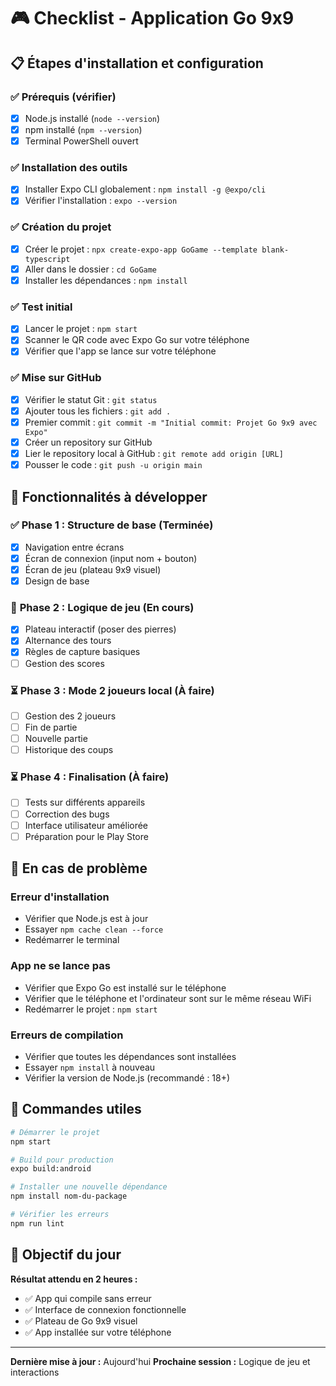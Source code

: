 # 🎮 Checklist - Application Go 9x9

## 📋 **Étapes d'installation et configuration**

### ✅ **Prérequis (vérifier)**
- [x] Node.js installé (`node --version`)
- [x] npm installé (`npm --version`)
- [x] Terminal PowerShell ouvert

### ✅ **Installation des outils**
- [x] Installer Expo CLI globalement : `npm install -g @expo/cli`
- [x] Vérifier l'installation : `expo --version`

### ✅ **Création du projet**
- [x] Créer le projet : `npx create-expo-app GoGame --template blank-typescript`
- [x] Aller dans le dossier : `cd GoGame`
- [x] Installer les dépendances : `npm install`

### ✅ **Test initial**
- [x] Lancer le projet : `npm start`
- [x] Scanner le QR code avec Expo Go sur votre téléphone
- [x] Vérifier que l'app se lance sur votre téléphone

### ✅ **Mise sur GitHub**
- [x] Vérifier le statut Git : `git status`
- [x] Ajouter tous les fichiers : `git add .`
- [x] Premier commit : `git commit -m "Initial commit: Projet Go 9x9 avec Expo"`
- [x] Créer un repository sur GitHub
- [x] Lier le repository local à GitHub : `git remote add origin [URL]`
- [x] Pousser le code : `git push -u origin main`

## 🎯 **Fonctionnalités à développer**

### ✅ **Phase 1 : Structure de base (Terminée)**
- [x] Navigation entre écrans
- [x] Écran de connexion (input nom + bouton)
- [x] Écran de jeu (plateau 9x9 visuel)
- [x] Design de base

### 🔄 **Phase 2 : Logique de jeu (En cours)**
- [x] Plateau interactif (poser des pierres)
- [x] Alternance des tours
- [x] Règles de capture basiques
- [ ] Gestion des scores

### ⏳ **Phase 3 : Mode 2 joueurs local (À faire)**
- [ ] Gestion des 2 joueurs
- [ ] Fin de partie
- [ ] Nouvelle partie
- [ ] Historique des coups

### ⏳ **Phase 4 : Finalisation (À faire)**
- [ ] Tests sur différents appareils
- [ ] Correction des bugs
- [ ] Interface utilisateur améliorée
- [ ] Préparation pour le Play Store

## 🚨 **En cas de problème**

### **Erreur d'installation**
- Vérifier que Node.js est à jour
- Essayer `npm cache clean --force`
- Redémarrer le terminal

### **App ne se lance pas**
- Vérifier que Expo Go est installé sur le téléphone
- Vérifier que le téléphone et l'ordinateur sont sur le même réseau WiFi
- Redémarrer le projet : `npm start`

### **Erreurs de compilation**
- Vérifier que toutes les dépendances sont installées
- Essayer `npm install` à nouveau
- Vérifier la version de Node.js (recommandé : 18+)

## 📱 **Commandes utiles**

```bash
# Démarrer le projet
npm start

# Build pour production
expo build:android

# Installer une nouvelle dépendance
npm install nom-du-package

# Vérifier les erreurs
npm run lint
```

## 🎯 **Objectif du jour**

**Résultat attendu en 2 heures :**
- ✅ App qui compile sans erreur
- ✅ Interface de connexion fonctionnelle
- ✅ Plateau de Go 9x9 visuel
- ✅ App installée sur votre téléphone

---

**Dernière mise à jour :** Aujourd'hui
**Prochaine session :** Logique de jeu et interactions

